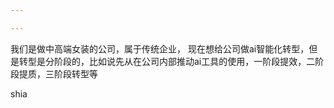 ```yaml
---

---
```


我们是做中高端女装的公司，属于传统企业， 现在想给公司做ai智能化转型，但是转型是分阶段的，比如说先从在公司内部推动ai工具的使用，一阶段提效，二阶段提质，三阶段转型等

shia